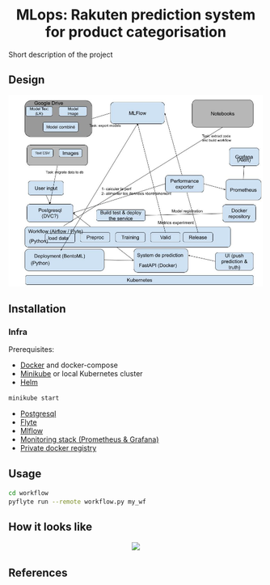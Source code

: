 <h1 align="center">MLops: Rakuten prediction system for product categorisation</h1>

Short description of the project

## Design

![alt text](docs/mlops_design.jpg)

## Installation

### Infra

Prerequisites:

* [Docker](https://docs.docker.com/get-docker/) and docker-compose
* [Minikube](https://minikube.sigs.k8s.io/docs/start/) or local Kubernetes cluster
* [Helm](https://helm.sh/docs/intro/install/)
``` bash
minikube start
```

* [Postgresql](https://phoenixnap.com/kb/postgresql-kubernetes)
* [Flyte](https://github.com/davidmirror-ops/flyte-the-hard-way/blob/main/docs/on-premises/single-node/002-single-node-onprem-install.md)
* [Mlflow](https://medium.com/@heisash24/-84bd8496f360)
* [Monitoring stack (Prometheus & Grafana)](https://medium.com/@brightband/deploying-prometheus-operator-to-a-kubernetes-cluster-c2378038c79b)
* [Private docker registry](https://hub.docker.com/r/ogouni604/mlops-rakuten) 


## Usage

``` bash
cd workflow
pyflyte run --remote workflow.py my_wf
```


## How it looks like

<p align="center">
  <img src="./dashboard.jpeg">
</p>

## References


